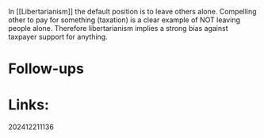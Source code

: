 In [[Libertarianism]] the default position is to leave others alone. 
Compelling other to pay for something (taxation) is a clear example of NOT leaving people alone. 
Therefore libertarianism implies a strong bias against taxpayer support for anything.


# Follow-ups


# Links: 



202412211136
